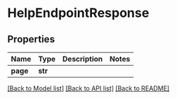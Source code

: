 # HelpEndpointResponse


## Properties

Name | Type | Description | Notes
------------ | ------------- | ------------- | -------------
**page** | **str** |  | 

[[Back to Model list]](../README.md#models) [[Back to API list]](../README.md#api-endpoints) [[Back to README]](../README.md)


